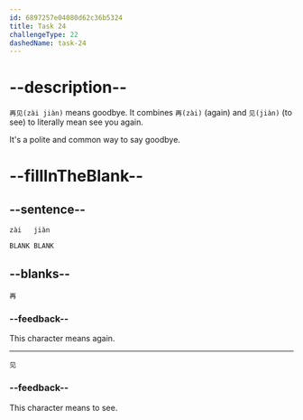 ```yaml
---
id: 6897257e04080d62c36b5324
title: Task 24
challengeType: 22
dashedName: task-24
---
```


<!-- (Audio) A：再见 -->

# --description--

`再见(zài jiàn)` means goodbye. It combines `再(zài)` (again) and `见(jiàn)` (to see) to literally mean see you again.

It's a polite and common way to say goodbye.

# --fillInTheBlank--

## --sentence--

`zài   jiàn`

`BLANK BLANK`

## --blanks--

`再`

### --feedback--

This character means again.

---

`见`

### --feedback--

This character means to see.
